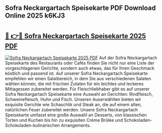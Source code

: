 ## Sofra Neckargartach Speisekarte PDF Download Online 2025 k6KJ3

# <h2><a href="http://gc7mf0.nevu.top/?p=Sofra+Neckargartach+Speisekarte">🔗 👉🔴 Sofra Neckargartach Speisekarte 2025 PDF</a></h2>

[![Sofra Neckargartach Speisekarte 2025 PDF](https://i.imgur.com/dBaPXMq.png)](http://gc7mf0.nevu.top/?p=Sofra+Neckargartach+Speisekarte)
Auf der Sofra Neckargartach Speisekarte des Restaurants oder Cafés finden Sie nicht nur eine Liste der vorgeschlagenen Gerichte, sondern auch etwas, das für Ihren Geschmack köstlich und passend ist. Auf unserer Sofra Neckargartach Speisekarte empfehlen wir einen Salatbereich, in dem Sie aus verschiedenen Salaten wählen können, die mit frischen Zutaten für ein leichtes und leckeres Mittagessen zubereitet werden. Für Fleischliebhaber gibt es auf unserer Sofra Neckargartach Speisekarte eine Auswahl an Gerichten: Rindfleisch, Schweinefleisch, Huhn und Fisch. Unseren Auserwählten bieten wir exquisite Gerichte wie Schaschlik und Steak an, die auf einem alten, natürlichen Feuer zubereitet werden. Unsere Sofra Neckargartach Speisekarte umfasst eine große Auswahl an Desserts, von klassischen Torten und Kuchen bis hin zu exquisiten Crème Brûlée und Schokoladen-Schokoladen-kulinarischen Arrangements.
